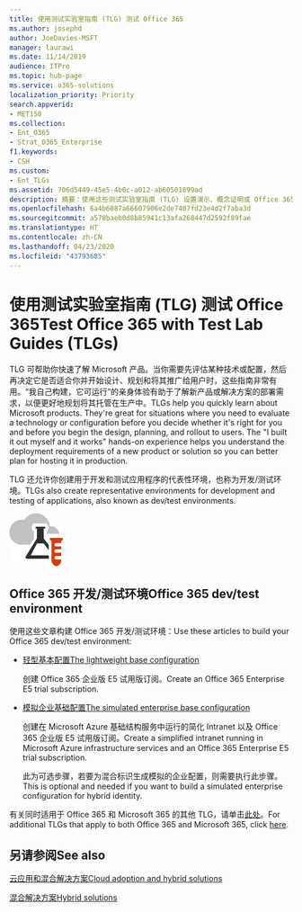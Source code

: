 ```yaml
---
title: 使用测试实验室指南 (TLG) 测试 Office 365
ms.author: josephd
author: JoeDavies-MSFT
manager: laurawi
ms.date: 11/14/2019
audience: ITPro
ms.topic: hub-page
ms.service: o365-solutions
localization_priority: Priority
search.appverid:
- MET150
ms.collection:
- Ent_O365
- Strat_O365_Enterprise
f1.keywords:
- CSH
ms.custom:
- Ent_TLGs
ms.assetid: 706d5449-45e5-4b0c-a012-ab60501899ad
description: 摘要：使用这些测试实验室指南 (TLG) 设置演示、概念证明或 Office 365 的开发/测试环境。
ms.openlocfilehash: 6a4b6087a66607906e2de7407fd23e4d2f7aba3d
ms.sourcegitcommit: a578baeb0d8b85941c13afa268447d2592f89fae
ms.translationtype: HT
ms.contentlocale: zh-CN
ms.lasthandoff: 04/23/2020
ms.locfileid: "43793685"
---
```

# <a name="test-office-365-with-test-lab-guides-tlgs"></a><span data-ttu-id="6f259-103">使用测试实验室指南 (TLG) 测试 Office 365</span><span class="sxs-lookup"><span data-stu-id="6f259-103">Test Office 365 with Test Lab Guides (TLGs)</span></span>

<span data-ttu-id="6f259-p101">TLG 可帮助你快速了解 Microsoft 产品。当你需要先评估某种技术或配置，然后再决定它是否适合你并开始设计、规划和将其推广给用户时，这些指南非常有用。“我自己构建，它可运行”的亲身体验有助于了解新产品或解决方案的部署需求，以便更好地规划将其托管在生产中。</span><span class="sxs-lookup"><span data-stu-id="6f259-p101">TLGs help you quickly learn about Microsoft products. They're great for situations where you need to evaluate a technology or configuration before you decide whether it's right for you and before you begin the design, planning, and rollout to users. The "I built it out myself and it works" hands-on experience helps you understand the deployment requirements of a new product or solution so you can better plan for hosting it in production.</span></span>
  
<span data-ttu-id="6f259-107">TLG 还允许你创建用于开发和测试应用程序的代表性环境，也称为开发/测试环境。</span><span class="sxs-lookup"><span data-stu-id="6f259-107">TLGs also create representative environments for development and testing of applications, also known as dev/test environments.</span></span>
  
![Microsoft 云中的测试实验室指南](media/24ad0d1b-3274-40fb-972a-b8188b7268d1.png)
  
## <a name="office-365-devtest-environment"></a><span data-ttu-id="6f259-109">Office 365 开发/测试环境</span><span class="sxs-lookup"><span data-stu-id="6f259-109">Office 365 dev/test environment</span></span>

<span data-ttu-id="6f259-110">使用这些文章构建 Office 365 开发/测试环境：</span><span class="sxs-lookup"><span data-stu-id="6f259-110">Use these articles to build your Office 365 dev/test environment:</span></span>
  
- [<span data-ttu-id="6f259-111">轻型基本配置</span><span class="sxs-lookup"><span data-stu-id="6f259-111">The lightweight base configuration</span></span>](https://docs.microsoft.com/microsoft-365/enterprise/lightweight-base-configuration-microsoft-365-enterprise)
    
    <span data-ttu-id="6f259-112">创建 Office 365 企业版 E5 试用版订阅。</span><span class="sxs-lookup"><span data-stu-id="6f259-112">Create an Office 365 Enterprise E5 trial subscription.</span></span>

- [<span data-ttu-id="6f259-113">模拟企业基础配置</span><span class="sxs-lookup"><span data-stu-id="6f259-113">The simulated enterprise base configuration</span></span>](https://docs.microsoft.com/microsoft-365/enterprise/simulated-ent-base-configuration-microsoft-365-enterprise)
    
    <span data-ttu-id="6f259-114">创建在 Microsoft Azure 基础结构服务中运行的简化 Intranet 以及 Office 365 企业版 E5 试用版订阅。</span><span class="sxs-lookup"><span data-stu-id="6f259-114">Create a simplified intranet running in Microsoft Azure infrastructure services and an Office 365 Enterprise E5 trial subscription.</span></span> 

    <span data-ttu-id="6f259-115">此为可选步骤，若要为混合标识生成模拟的企业配置，则需要执行此步骤。</span><span class="sxs-lookup"><span data-stu-id="6f259-115">This is optional and needed if you want to build a simulated enterprise configuration for hybrid identity.</span></span>
    
<span data-ttu-id="6f259-116">有关同时适用于 Office 365 和 Microsoft 365 的其他 TLG，请单击[此处](https://docs.microsoft.com/microsoft-365/enterprise/m365-enterprise-test-lab-guides)。</span><span class="sxs-lookup"><span data-stu-id="6f259-116">For additional TLGs that apply to both Office 365 and Microsoft 365, click [here](https://docs.microsoft.com/microsoft-365/enterprise/m365-enterprise-test-lab-guides).</span></span>  
    
## <a name="see-also"></a><span data-ttu-id="6f259-117">另请参阅</span><span class="sxs-lookup"><span data-stu-id="6f259-117">See also</span></span>

[<span data-ttu-id="6f259-118">云应用和混合解决方案</span><span class="sxs-lookup"><span data-stu-id="6f259-118">Cloud adoption and hybrid solutions</span></span>](cloud-adoption-and-hybrid-solutions.yml)
  
[<span data-ttu-id="6f259-119">混合解决方案</span><span class="sxs-lookup"><span data-stu-id="6f259-119">Hybrid solutions</span></span>](hybrid-solutions.md)
